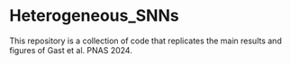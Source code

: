 # Heterogeneous_SNNs
This repository is a collection of code that replicates the main results and figures of Gast et al. PNAS 2024.
